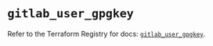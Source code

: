 # `gitlab_user_gpgkey`

Refer to the Terraform Registry for docs: [`gitlab_user_gpgkey`](https://registry.terraform.io/providers/gitlabhq/gitlab/16.8.0/docs/resources/user_gpgkey).

